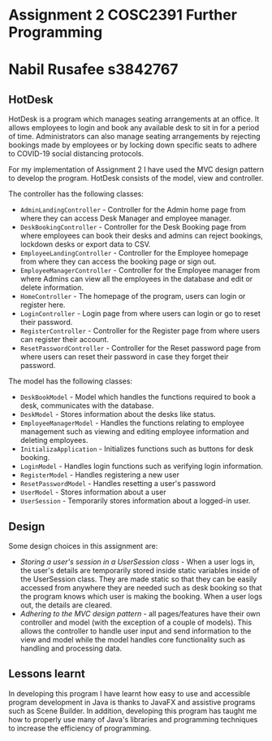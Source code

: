 
# Assignment 2 COSC2391 Further Programming

# Nabil Rusafee s3842767


HotDesk
-------------------------------------------------------------------------------------
HotDesk is a program which manages seating arrangements at an office. It allows employees to login and book any available desk to sit in for a period of time. Administrators 
can also manage seating arrangements  by rejecting bookings made by employees or by locking down specific seats to adhere to COVID-19 social distancing protocols.


For my implementation of Assignment 2 I have used the MVC design pattern to develop the program. HotDesk consists of 
the model, view and controller.

The controller has the following classes:
- `AdminLandingController` - Controller for the Admin home page from where they can access Desk Manager and employee manager.
- `DeskBookingController` - Controller for the Desk Booking page from where employees can book their desks and admins can reject bookings, lockdown desks or export data to CSV.
- `EmployeeLandingController` - Controller for the Employee homepage from where they can access the booking page or sign out.
- `EmployeeManagerController` - Controller for the Employee manager from where Admins can view all the employees in the database and edit or delete information.
- `HomeController` - The homepage of the program, users can login or register here.
- `LoginController` - Login page from where users can login or go to reset their password.
- `RegisterController` - Controller for the Register page from where users can register their account.
- `ResetPasswordController` - Controller for the Reset password page from where users can reset their password in case they forget their password.

The model has the following classes:
- `DeskBookModel` - Model which handles the functions required to book a desk, communicates with the database.
- `DeskModel` - Stores information about the desks like status.
- `EmployeeManagerModel` - Handles the functions relating to employee management such as viewing and editing employee information and deleting employees.
- `InitializaApplication` - Initializes functions such as buttons for desk booking.
- `LoginModel` - Handles login functions such as verifying login information.
- `RegisterModel` - Handles registering a new user
- `ResetPasswordModel` - Handles resetting a user's password 
- `UserModel` - Stores information about a user
- `UserSession` - Temporarily stores information about a logged-in user.

Design
-----------------------------
Some design choices in this assignment are:
- _Storing a user's session in a UserSession class_ - When a user logs in, the user's details are temporarily stored inside static variables inside
   of the UserSession class. They are made static so that they can be easily accessed from anywhere they are needed such as desk booking so that the program
  knows which user is making the booking. When a user logs out, the details are cleared.
- _Adhering to the MVC design pattern_ - all pages/features have their own controller and model (with the exception of a couple of models). This allows the controller to handle user input and send information to the view and model while the model
handles core functionality such as handling and processing data.
  

Lessons learnt
---------------------
In developing this program I have learnt how easy to use and accessible program development in Java is thanks to JavaFX and
assistive programs such as Scene Builder. In addition, developing this program has taught me how to properly use many of Java's libraries
and programming techniques to increase the efficiency of programming.



